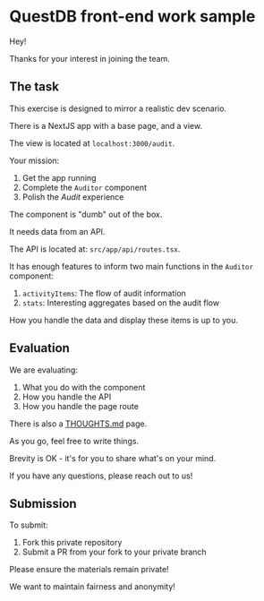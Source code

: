 # QuestDB front-end work sample

Hey!

Thanks for your interest in joining the team.

## The task

This exercise is designed to mirror a realistic dev scenario.

There is a NextJS app with a base page, and a view.

The view is located at `localhost:3000/audit`.

Your mission:

1. Get the app running
2. Complete the `Auditor` component
3. Polish the _Audit_ experience

The component is "dumb" out of the box.

It needs data from an API.

The API is located at: `src/app/api/routes.tsx`.

It has enough features to inform two main functions in the `Auditor` component:

1. `activityItems`: The flow of audit information
2. `stats`: Interesting aggregates based on the audit flow

How you handle the data and display these items is up to you.

## Evaluation

We are evaluating:

1. What you do with the component
2. How you handle the API
3. How you handle the page route

There is also a [THOUGHTS.md](thoughts.md) page.

As you go, feel free to write things.

Brevity is OK - it's for you to share what's on your mind.

If you have any questions, please reach out to us!

## Submission

To submit:

1. Fork this private repository
2. Submit a PR from your fork to your private branch

Please ensure the materials remain private!

We want to maintain fairness and anonymity!

